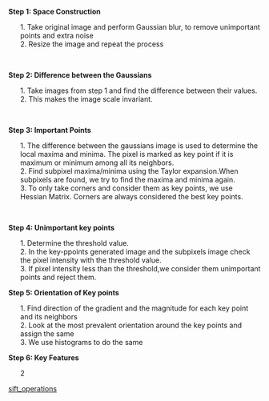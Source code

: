 **Step 1: Space Construction**<br>
<ol>
  1. Take original image and perform Gaussian blur, to remove unimportant points and extra noise<br>
  2. Resize the image and repeat the process<br>
</ol><br>

**Step 2: Difference between the Gaussians**<br>
<ol>
  1. Take images from step 1 and find the difference between their values.<br>
  2. This makes the image scale invariant.<br>
</ol><br>

**Step 3: Important Points**<br>
<ol>
  1. The difference between the gaussians image is used to determine the local maxima and minima. The pixel is marked as key point if it is maximum or minimum among all its neighbors.<br>
  2. Find subpixel maxima/minima using the Taylor expansion.When subpixels are found, we try to find the maxima and minima again.<br>
  3. To only take corners and consider them as key points, we use Hessian Matrix. Corners are always considered the best key points.<br> 
</ol><br>

**Step 4: Unimportant key points**<br>
<ol>
  1. Determine the threshold value.<br>
  2. In the key-ppoints generated image and the subpixels image check the pixel intensity with the threshold value.<br>
  3. If pixel intensity less than the threshold,we consider them unimportant points and reject them.<br>
</ol>

**Step 5: Orientation of Key points**<br>
<ol>
  1. Find direction of the gradient and the magnitude for each key point and its neighbors<br>
  2. Look at the most prevalent orientation around the key points and assign the same<br>
  3. We use histograms to do the same<br>
</ol>

**Step 6: Key Features**<br>
<ol>

2
</ol>

[sift_operations](https://github.com/madhuragandhe/Image_Processing/blob/master/MachineLearning_Concepts/SIFT/sift_operations.py)
